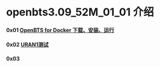 # openbts3.09_52M_01_01 介绍

#### 0x01 [OpenBTS for Docker 下载、安装、运行](<./Openbts_for_Dock.md>)

#### 0x02 [URAN1测试](<./Openbts_for_Test.md>)

#### 0x03
